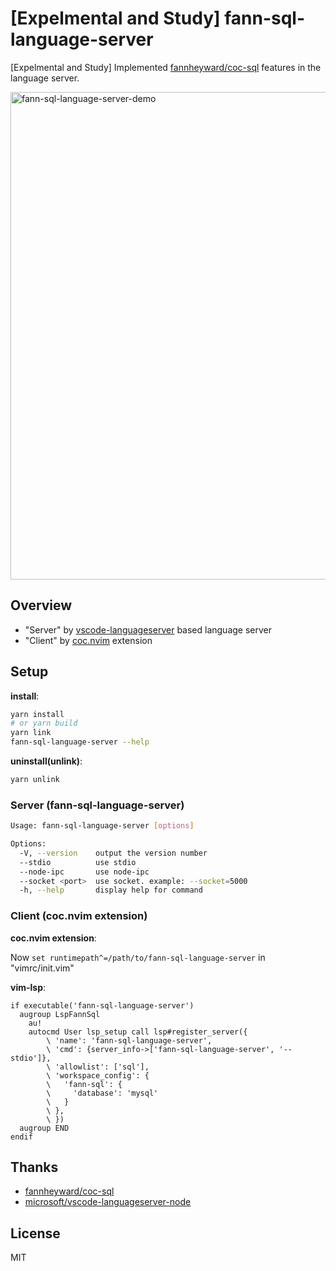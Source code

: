 # [Expelmental and Study] fann-sql-language-server

[Expelmental and Study] Implemented [fannheyward/coc-sql](https://github.com/fannheyward/coc-sql) features in the language server.

<img width="780" alt="fann-sql-language-server-demo" src="https://user-images.githubusercontent.com/188642/118281698-790a0e00-b508-11eb-9df8-4f44dfec4c4a.gif">

## Overview

- "Server" by [vscode-languageserver](https://github.com/microsoft/vscode-languageserver-node) based language server
- "Client" by [coc.nvim](https://github.com/neoclide/coc.nvim) extension

## Setup

**install**:

```sh
yarn install
# or yarn build
yarn link
fann-sql-language-server --help
```

**uninstall(unlink)**:

```sh
yarn unlink
```

### Server (fann-sql-language-server)

```sh
Usage: fann-sql-language-server [options]

Options:
  -V, --version    output the version number
  --stdio          use stdio
  --node-ipc       use node-ipc
  --socket <port>  use socket. example: --socket=5000
  -h, --help       display help for command
```

### Client (coc.nvim extension)

**coc.nvim extension**:

Now `set runtimepath^=/path/to/fann-sql-language-server` in "vimrc/init.vim"

**vim-lsp**:

```vim
if executable('fann-sql-language-server')
  augroup LspFannSql
    au!
    autocmd User lsp_setup call lsp#register_server({
        \ 'name': 'fann-sql-language-server',
        \ 'cmd': {server_info->['fann-sql-language-server', '--stdio']},
        \ 'allowlist': ['sql'],
        \ 'workspace_config': {
        \   'fann-sql': {
        \     'database': 'mysql'
        \   }
        \ },
        \ })
  augroup END
endif
```

## Thanks

- [fannheyward/coc-sql](https://github.com/fannheyward/coc-sql)
- [microsoft/vscode-languageserver-node](https://github.com/microsoft/vscode-languageserver-node)

## License

MIT

